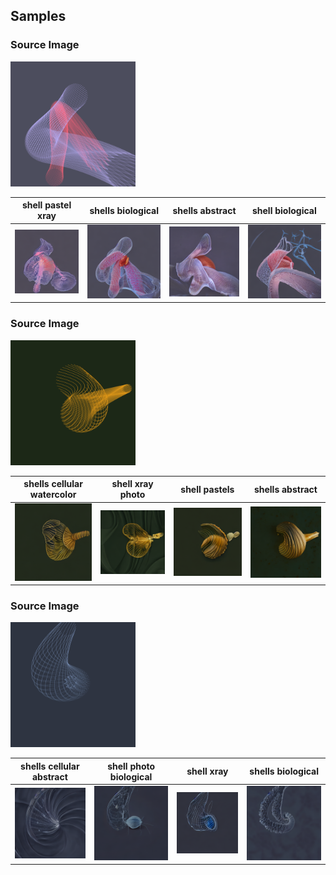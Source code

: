 ## Samples

### Source Image
<img src="images/src_16.png" width=200/>

| shell pastel xray | shells biological | shells abstract | shell biological |
| -- | -- | -- | -- |
| <img src="images/output_16.png" width=200/> | <img  src="images/output_17.png" width=200/> | <img  src="images/output_18.png" width=200/> | <img  src="images/output_20.png" width=200/> |

### Source Image
<img src="images/src_161.png" width=200/>

| shells cellular watercolor | shell xray photo | shell pastels | shells abstract |
| -- | -- | -- | -- |
| <img src="images/output_161.png" width=200/> | <img  src="images/output_163.png" width=200/> | <img  src="images/output_164.png" width=200/> | <img src="images/output_165.png" width=200/> |


### Source Image
<img src="images/src_181.png" width=200/>

| shells cellular abstract | shell photo biological | shell xray | shells biological |
| -- | -- | -- | -- |
| <img src="images/output_181.png" width=200/> | <img  src="images/output_182.png" width=200/> | <img  src="images/output_183.png" width=200/> | <img src="images/output_184.png" width=200/> |